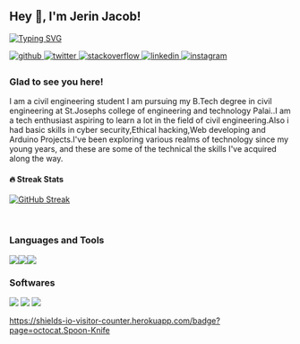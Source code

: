 
## Hey 👋, I'm Jerin Jacob!  
  [![Typing SVG](https://readme-typing-svg.herokuapp.com?color=%2336BCF7&lines=civil+engineering+student;Web+Developer;Always+learning+new+things)](https://git.io/typing-svg)

<a href="https://github.com/jerinja" target="_blank">
<img src=https://img.shields.io/badge/github-%2324292e.svg?&style=for-the-badge&logo=github&logoColor=white alt=github style="margin-bottom: 5px;" />
</a>
<a href="https://twitter.com/@JerinJa33556023" target="_blank">
<img src=https://img.shields.io/badge/twitter-%2300acee.svg?&style=for-the-badge&logo=twitter&logoColor=white alt=twitter style="margin-bottom: 5px;" />
</a>
<a href="https://stackoverflow.com/users/Jerin Jacob" target="_blank">
<img src=https://img.shields.io/badge/stackoverflow-%23F28032.svg?&style=for-the-badge&logo=stackoverflow&logoColor=white alt=stackoverflow style="margin-bottom: 5px;" />
</a>
<a href="https://linkedin.com/in//jerin-jacob-7418571bb/" target="_blank">
<img src=https://img.shields.io/badge/linkedin-%231E77B5.svg?&style=for-the-badge&logo=linkedin&logoColor=white alt=linkedin style="margin-bottom: 5px;" />
</a>
<a href="https://instagram.com/_jerinjac0b_" target="_blank">
<img src=https://img.shields.io/badge/instagram-%23000000.svg?&style=for-the-badge&logo=instagram&logoColor=white alt=instagram style="margin-bottom: 5px;" />
</a>  
  



### Glad to see you here!  
I am a civil engineering student I am pursuing my B.Tech degree in civil engineering at St.Josephs college of engineering and technology Palai..I am a tech enthusiast aspiring to learn a lot in the field of civil engineering.Also i had basic skills in cyber security,Ethical hacking,Web developing and Arduino Projects.I've been exploring various realms of technology since my young years, and these are some of the technical the skills I've acquired along the way.
<br/>  

<h4>🔥 Streak Stats</h4>


[![GitHub Streak](http://github-readme-streak-stats.herokuapp.com?user=jerinja&theme=github-dark&hide_border=false&date_format=M%20j%5B%2C%20Y%5D)](https://git.io/streak-stats)



<br/>  


<h3>Languages and Tools</h3>

<img src="https://img.icons8.com/color/50/000000/html-5.png"/><img src="https://img.icons8.com/color/50/000000/css3.png"/><img src="https://img.icons8.com/color/50/000000/javascript.png"/>

<h3>Softwares</h3>
<img src="https://img.icons8.com/fluency/50/000000/windows-11.png"/>    <img src="https://img.icons8.com/fluency/50/000000/visual-studio-code-2019.png"/>     <img src="https://img.icons8.com/color/48/000000/arduino.png"/>

https://shields-io-visitor-counter.herokuapp.com/badge?page=octocat.Spoon-Knife


